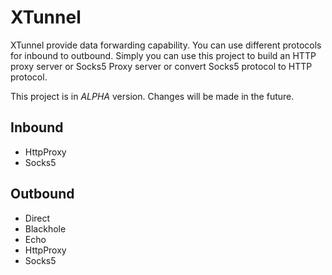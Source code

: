 # XTunnel

XTunnel provide data forwarding capability. You can use different protocols for inbound to outbound. Simply you can use this project to build an HTTP proxy server or Socks5 Proxy server or convert Socks5 protocol to HTTP protocol.

This project is in *ALPHA* version. Changes will be made in the future.

## Inbound

* HttpProxy
* Socks5

## Outbound

* Direct
* Blackhole
* Echo
* HttpProxy
* Socks5
